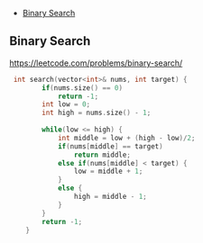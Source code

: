 + [Binary Search](#binary-search)

## Binary Search

https://leetcode.com/problems/binary-search/

```cpp
 int search(vector<int>& nums, int target) {
        if(nums.size() == 0)
            return -1;
        int low = 0;
        int high = nums.size() - 1;
        
        while(low <= high) {
            int middle = low + (high - low)/2;
            if(nums[middle] == target)
                return middle;
            else if(nums[middle] < target) {
                low = middle + 1;
            }
            else {
                high = middle - 1; 
            }
        }
        return -1;
    }
```
